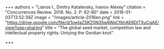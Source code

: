 +++
authors = "Lianos I., Dmitry Katalevsky, Ivanov Alexey"
citation = "Concurrences Review. 2016. No. 2. P. 62-80"
date = 2016-01-03T13:52:39Z
image = "/images/article-2016en.png"
link = "https://drive.google.com/file/d/1owIaZSKZ0N35qAWqCfbhAE6DiTXuCgAE/view?usp=sharing"
title = "The global seed market, competition law and intellectual property rights: Untying the Gordian knot"

+++
